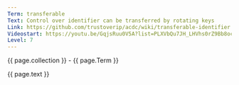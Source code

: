 ```yaml
---
Term: transferable
Text: Control over identifier can be transferred by rotating keys
Link: https://github.com/trustoverip/acdc/wiki/transferable-identifier
Videostart: https://youtu.be/GqjsRuu0V5A?list=PLXVbQu7JH_LHVhs0rZ9Bb8ocyKlPljkaG&t=08m34s
Level: 7
---
```


{{ page.collection }} - {{ page.Term }}

   {{ page.text }}

